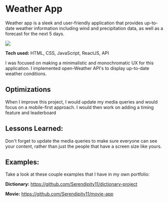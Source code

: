 
# Weather App
Weather app is a sleek and user-friendly application that provides up-to-date weather information including wind and precipitation data, as well as a forecast for the next 5 days. 

<a href="https://world-weather-react.netlify.app/" target="_blank"></a>
<a href="https://world-weather-react.netlify.app/" target="_blank"><img src="https://github.com/Serendipity11/creative-content/blob/main/weather-react.png"/></a>


**Tech used:** HTML, CSS, JavaScript, ReactJS, API

I was focused on making a minimalistic and monochromatic UX for this application. I implemented open-Weather API's to display up-to-date weather conditions.

## Optimizations
When I improve this project, I would update my media queries and would focus on a mobile-first approach. I would then work on adding a timing feature and leaderboard

## Lessons Learned:
Don't forget to update the media queries to make sure everyone can see your content, rather than just the people that have a screen size like yours.

## Examples:
Take a look at these couple examples that I have in my own portfolio:

**Dictionary:** https://github.com/Serendipity11/dictionary-project

**Movie:** https://github.com/Serendipity11/movie-app
